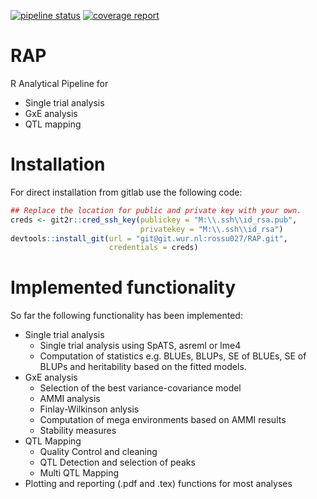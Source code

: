 [![pipeline status](https://git.wur.nl/rossu027/statistical-genetic-pipeline/statgenGxE/badges/master/pipeline.svg)](https://git.wur.nl/rossu027/statistical-genetic-pipeline/statgenGxE/commits/master)
[![coverage report](https://git.wur.nl/rossu027/statistical-genetic-pipeline/statgenGxE/badges/master/coverage.svg)](https://git.wur.nl/rossu027/statistical-genetic-pipeline/statgenGxE/commits/master)

# RAP

R Analytical Pipeline for

* Single trial analysis
* GxE analysis
* QTL mapping

# Installation

For direct installation from gitlab use the following code:

``` r
## Replace the location for public and private key with your own.
creds <- git2r::cred_ssh_key(publickey = "M:\\.ssh\\id_rsa.pub",
                             privatekey = "M:\\.ssh\\id_rsa")
devtools::install_git(url = "git@git.wur.nl:rossu027/RAP.git",
                      credentials = creds)

```

# Implemented functionality

So far the following functionality has been implemented:

* Single trial analysis
    * Single trial analysis using SpATS, asreml or lme4
    * Computation of statistics e.g. BLUEs, BLUPs, SE of BLUEs, SE of BLUPs and heritability based on the fitted models.
* GxE analysis
    * Selection of the best variance-covariance model
    * AMMI analysis
    * Finlay-Wilkinson anlysis
    * Computation of mega environments based on AMMI results
    * Stability measures
* QTL Mapping
    * Quality Control and cleaning
    * QTL Detection and selection of peaks
    * Multi QTL Mapping 
* Plotting and reporting (.pdf and .tex) functions for most analyses
